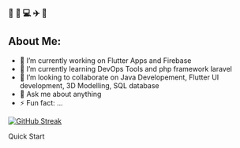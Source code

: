 ### :star2: :thought_balloon: :computer: :airplane: :cake: <h2>About Me:</h2>

- 🔭 I’m currently working on Flutter Apps and Firebase
- 🌱 I’m currently learning DevOps Tools and php framework laravel
- 👯 I’m looking to collaborate on Java Developement, Flutter UI development, 3D Modelling, SQL database
- 💬 Ask me about anything
- ⚡ Fun fact: ...

[![GitHub Streak](https://streak-stats.demolab.com?user=samrat-gupta110&theme=tokyonight-duo)](https://git.io/streak-stats)

Quick Start

